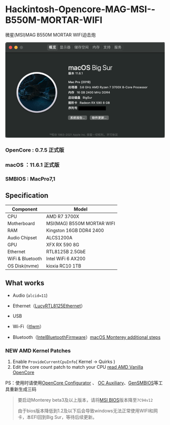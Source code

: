 #  Hackintosh-Opencore-MAG-MSI--B550M-MORTAR-WIFI

微星(MSI)MAG B550M MORTAR WIFI迫击炮

![BigSur](Pictures/BigSur.png)

### OpenCore : 0.7.5 正式版

### macOS ：11.6.1 正式版

### SMBIOS : MacPro7,1

## Specification

| **Component**    | **Model**                  |
| ---------------- | -------------------------- |
| CPU              | AMD R7 3700X               |
| Motherboard      | MSI(MAG) B550M MORTAR WIFI |
| RAM              | Kingston 16GB DDR4 2400    |
| Audio Chipset    | ALCS1200A                  |
| GPU              | XFX RX 590 8G              |
| Ethernet         | RTL8125B 2.5GbE            |
| WiFi & Bluetooth | Intel WiFi 6 AX200         |
| OS Disk(nvme)    | kioxia RC10 1TB            |

## What works

- Audio (`alcid=11`)
- Ethernet（[LucyRTL8125Ethernet](https://github.com/Mieze/LucyRTL8125Ethernet)）

- USB
- Wi-Fi（[itlwm](https://github.com/OpenIntelWireless/itlwm)）
- Bluetooth（[IntelBluetoothFirmware](https://github.com/OpenIntelWireless/IntelBluetoothFirmware)）[macOS Monterey additional steps](https://openintelwireless.github.io/IntelBluetoothFirmware/FAQ.html#what-additional-steps-should-i-do-to-make-bluetooth-work-on-macos-monterey)

### NEW AMD Kernel Patches

1.  Enable `ProvideCurrentCpuInfo`( Kernel -> Quirks )
2.  Edit the core count patch to match your CPU [read AMD Vanilla OpenCore](https://github.com/AMD-OSX/AMD_Vanilla/tree/master)

PS：使用时请使用[OpenCore Configurator](https://mackie100projects.altervista.org/opencore-configurator/) 、 [OC Auxiliary](https://github.com/ic005k/QtOpenCoreConfig)、[GenSMBIOS](https://github.com/corpnewt/GenSMBIOS)等工具重新生成三码

>   要启动Monterey beta3及以上版本，请将[MSI BIOS](https://cn.msi.com/Motherboard/support/MAG-B550M-MORTAR-WIFI#down-bios)版本降至`7C94v12`
>
>   由于bios版本降低到1.2及以下后会导致windows无法正常使用WIFI和网卡，本EFI回到Big Sur，等待后续更新。